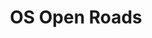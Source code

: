 ---
schema: default
title: OS Open Roads
organization: Perth and Kinross Council
notes: >-
    OS Open Roads is a digital representation of Great Britain’s Roads. The links represent an approximate central alignment of the road carriageway and include roads classified by the National or Local Highway authority (for example, A Roads) and unclassified roads which make up Great Britain’s road network. Attributes identify the roads that make up the Primary Route Network (PRN) and the Strategic Route Network (SRN). The SRN is made up of nationally significant roads used for the distribution of goods and services, and a network for the travelling public. They are known as Trunk Roads. Whilst the PRN is made up of roads used for transport on a regional or county level and include all roads which make up the SRN.
resources:
  - name: OS Open Roads HTML
  - url: >-
      https://www.ordnancesurvey.co.uk/business-government/products/open-map-roads
  - format: HTML

  - name: OS Open Roads HTML
  - url: >-
      https://www.ordnancesurvey.co.uk/opendatadownload/products.html#OPROAD
  - format: HTML

  - name: OS Open Roads ATOM FEED
  - url: >-
      http://os.uk/xml/atom/OSOpenRoads.xml
  - format: ATOM FEED
license: uk-ogl
category:

  - road-network
  - roads
  - transport-networks
maintainer: Perth and Kinross Council
maintainer_email: someone@example.com
---
